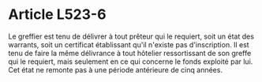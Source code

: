 # Article L523-6

Le greffier est tenu de délivrer à tout prêteur qui le requiert, soit un état des warrants, soit un certificat établissant qu'il n'existe pas d'inscription. Il est tenu de faire la même délivrance à tout hôtelier ressortissant de son greffe qui le requiert, mais seulement en ce qui concerne le fonds exploité par lui.   Cet état ne remonte pas à une période antérieure de cinq années.